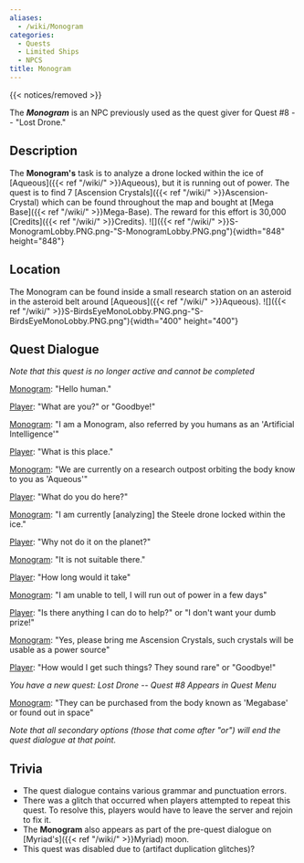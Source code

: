 ```yaml
---
aliases:
  - /wiki/Monogram
categories:
  - Quests
  - Limited Ships
  - NPCS
title: Monogram
---
```


{{< notices/removed >}}

The **_Monogram_** is an NPC previously used as the quest giver for Quest #8 -- "Lost Drone."

## Description

The **Monogram's** task is to analyze a drone locked within the ice of [Aqueous]({{< ref "/wiki/" >}}Aqueous), but it is running out of power. The quest is to find 7 [Ascension Crystals]({{< ref "/wiki/" >}}Ascension-Crystal) which can be found throughout the map and bought at [Mega Base]({{< ref "/wiki/" >}}Mega-Base). The reward for this effort is 30,000 [Credits]({{< ref "/wiki/" >}}Credits). ![]({{< ref "/wiki/" >}}S-MonogramLobby.PNG.png-"S-MonogramLobby.PNG.png"){width="848" height="848"}

## Location

The Monogram can be found inside a small research station on an asteroid in the asteroid belt around [Aqueous]({{< ref "/wiki/" >}}Aqueous). ![]({{< ref "/wiki/" >}}S-BirdsEyeMonoLobby.PNG.png-"S-BirdsEyeMonoLobby.PNG.png"){width="400" height="400"}

## Quest Dialogue

_Note that this quest is no longer active and cannot be completed_

<u>Monogram</u>: "Hello human."

<u>Player</u>: "What are you?" or "Goodbye!"

<u>Monogram</u>: "I am a Monogram, also referred by you humans as an 'Artificial Intelligence'"

<u>Player</u>: "What is this place."

<u>Monogram</u>: "We are currently on a research outpost orbiting the body know to you as 'Aqueous'"

<u>Player</u>: "What do you do here?"

<u>Monogram</u>: "I am currently [analyzing] the Steele drone locked within the ice."

<u>Player</u>: "Why not do it on the planet?"

<u>Monogram</u>: "It is not suitable there."

<u>Player</u>: "How long would it take"

<u>Monogram</u>: "I am unable to tell, I will run out of power in a few days"

<u>Player</u>: "Is there anything I can do to help?" or "I don't want your dumb prize!"

<u>Monogram</u>: "Yes, please bring me Ascension Crystals, such crystals will be usable as a power source"

<u>Player</u>: "How would I get such things? They sound rare" or "Goodbye!"

_You have a new quest: Lost Drone -- Quest #8 Appears in Quest Menu_

<u>Monogram</u>: "They can be purchased from the body known as 'Megabase' or found out in space"

_Note that all secondary options (those that come after "or") will end the quest dialogue at that point._

## Trivia

- The quest dialogue contains various grammar and punctuation errors.
- There was a glitch that occurred when players attempted to repeat this quest. To resolve this, players would have to leave the server and rejoin to fix it.
- The **Monogram** also appears as part of the pre-quest dialogue on [Myriad's]({{< ref "/wiki/" >}}Myriad) moon.
- This quest was disabled due to (artifact duplication glitches)?
